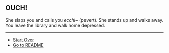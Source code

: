 ## OUCH!  
She slaps you and calls you *ecchi~* (pevert). She stands up and walks away. You leave the library and walk home depressed.  

---
* [Start Over](../start/start.md)  
* [Go to README](../README.md)